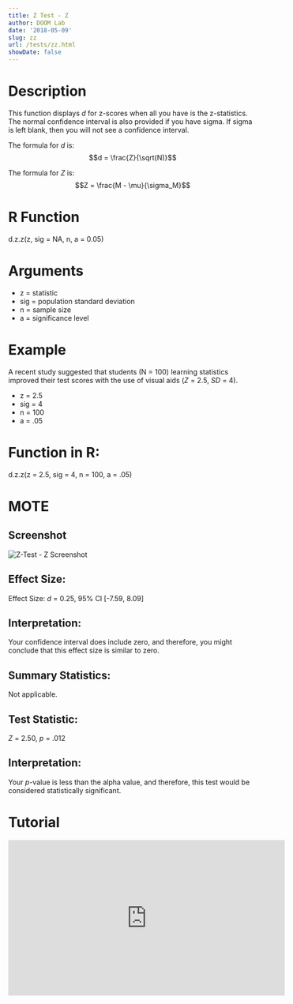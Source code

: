 ```yaml
---
title: Z Test - Z
author: DOOM Lab
date: '2018-05-09'
slug: zz
url: /tests/zz.html
showDate: false
---
```


<script src="//yihui.name/js/math-code.js"></script>
<script async
src="//cdn.bootcss.com/mathjax/2.7.1/MathJax.js?config=TeX-MML-AM_CHTML">
</script>

# Description   

This function displays *d* for z-scores when all you have is the z-statistics. The normal confidence interval is also provided if you have sigma. If sigma is left blank, then you will not see a confidence interval.

The formula for *d* is: $$d = \frac{Z}{\sqrt(N)}$$
 
The formula for *Z* is: $$Z = \frac{M - \mu}{\sigma_M}$$

# R Function

d.z.z(z, sig = NA, n, a = 0.05)

# Arguments 

+ z = statistic
+ sig	= population standard deviation
+ n	= sample size
+ a =	significance level 

# Example  

A recent study suggested that students (N = 100) learning statistics improved their test scores with the use of visual aids (*Z* = 2.5, *SD* = 4). 

+ z = 2.5
+ sig	= 4
+ n	= 100
+ a =	.05

# Function in R: 

d.z.z(z = 2.5, sig = 4, n = 100, a = .05)

# MOTE

## Screenshot

![Z-Test - Z Screenshot](../images/ztestz.jpg)

## Effect Size:

Effect Size: *d* = 0.25, 95% CI [-7.59, 8.09]

## Interpretation: 

Your confidence interval does include zero, and therefore, you might conclude that this effect size is similar to zero.

## Summary Statistics: 

Not applicable.

## Test Statistic: 

*Z* = 2.50, *p* = .012

## Interpretation: 

Your *p*-value is less than the alpha value, and therefore, this test would be considered statistically significant.

# Tutorial

<iframe width="560" height="315" src="https://www.youtube.com/embed/CyfOS7Ew-Hw" frameborder="0" allow="autoplay; encrypted-media" allowfullscreen></iframe>
